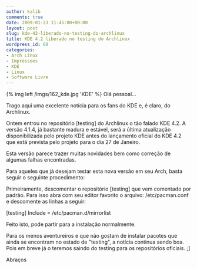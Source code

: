 ```yaml
---
author: kalib
comments: true
date: 2009-01-23 11:45:00+00:00
layout: post
slug: kde-42-liberado-no-testing-do-archlinux
title: KDE 4.2 liberado no testing do Archlinux
wordpress_id: 60
categories:
- Arch Linux
- Impressoes
- KDE
- Linux
- Software Livre
---
```

{% img left /imgs/162_kde.jpg 'KDE' %}
Olá pessoal...




Trago aqui uma excelente notícia para os fans do KDE e, é claro, do Archlinux.




Ontem entrou no repositório [testing] do Archlinux o tão falado KDE 4.2. A versão 4.1.4, já bastante madura e estável, será a última atualização disponibilizada pelo projeto KDE antes do lançamento oficial do KDE 4.2 que está prevista pelo projeto para o dia 27 de Janeiro.




Esta versão parece trazer muitas novidades bem como correção de algumas falhas encontradas.




Para aqueles que já desejam testar esta nova versão em seu Arch, basta seguir o seguinte procedimento:




Primeiramente, descomentar o repositório [testing] que vem comentado por padrão. Para isso abra com seu editor favorito o arquivo: /etc/pacman.conf e descomente as linhas a seguir:




[testing] Include = /etc/pacman.d/mirrorlist  

Feito isto, pode partir para a instalação normalmente.




Para os menos aventureiros e que não gostam de instalar pacotes que ainda se encontram no estado de "testing", a notícia continua sendo boa. Pois em breve já o teremos saindo do testing para os repositórios oficiais. ;]




Abraços